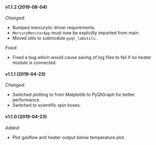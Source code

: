 ####  v1.1.2 (2019-08-04)

_Changed:_

- Bumped mercuryitc driver requirements.
- `MercuryMonitorApp` must now be explicitly imported from main.
- Moved utils to submodule `pyqt_labutils`.

_Fixed:_

- Fixed a bug which would cause saving of log files to fail if no heater module is
  connected.

#### v1.1.1 (2019-04-23)

_Changed:_

- Switched plotting to from Matplotlib to PyQtGraph for better performance.
- Switched to scientific spin boxes.

#### v1.1.0 (2019-04-23)

_Added:_

- Plot gasflow and heater output below temperature plot.
